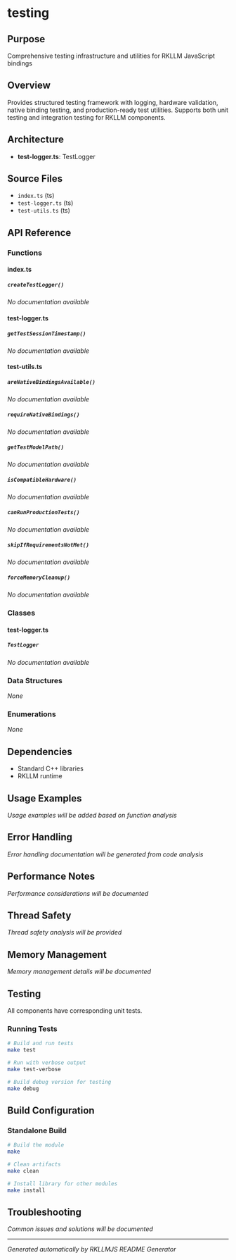 # testing

## Purpose
Comprehensive testing infrastructure and utilities for RKLLM JavaScript bindings

## Overview
Provides structured testing framework with logging, hardware validation, native binding testing, and production-ready test utilities. Supports both unit testing and integration testing for RKLLM components.

## Architecture
- **test-logger.ts**: TestLogger


## Source Files
- `index.ts` (ts)
- `test-logger.ts` (ts)
- `test-utils.ts` (ts)


## API Reference

### Functions
#### index.ts

##### `createTestLogger()`
*No documentation available*

#### test-logger.ts

##### `getTestSessionTimestamp()`
*No documentation available*

#### test-utils.ts

##### `areNativeBindingsAvailable()`
*No documentation available*

##### `requireNativeBindings()`
*No documentation available*

##### `getTestModelPath()`
*No documentation available*

##### `isCompatibleHardware()`
*No documentation available*

##### `canRunProductionTests()`
*No documentation available*

##### `skipIfRequirementsNotMet()`
*No documentation available*

##### `forceMemoryCleanup()`
*No documentation available*



### Classes
#### test-logger.ts

##### `TestLogger`
*No documentation available*



### Data Structures
*None*

### Enumerations
*None*

## Dependencies
- Standard C++ libraries
- RKLLM runtime

## Usage Examples
*Usage examples will be added based on function analysis*

## Error Handling
*Error handling documentation will be generated from code analysis*

## Performance Notes
*Performance considerations will be documented*

## Thread Safety
*Thread safety analysis will be provided*

## Memory Management
*Memory management details will be documented*

## Testing
All components have corresponding unit tests.

### Running Tests
```bash
# Build and run tests
make test

# Run with verbose output
make test-verbose

# Build debug version for testing
make debug
```

## Build Configuration

### Standalone Build
```bash
# Build the module
make

# Clean artifacts
make clean

# Install library for other modules
make install
```

## Troubleshooting
*Common issues and solutions will be documented*

---
*Generated automatically by RKLLMJS README Generator*